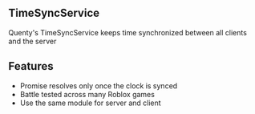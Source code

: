 ## TimeSyncService

Quenty's TimeSyncService keeps time synchronized between all clients and the server

## Features

* Promise resolves only once the clock is synced
* Battle tested across many Roblox games
* Use the same module for server and client